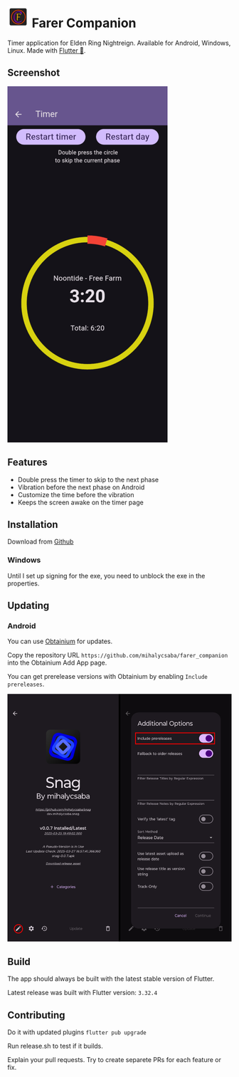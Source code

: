 # ![Farer Companion](android/app/src/main/res/mipmap-mdpi/ic_launcher.png) Farer Companion

Timer application for Elden Ring Nightreign. Available for Android, Windows, Linux. Made with [Flutter 🩵](https://flutter.dev/).

## Screenshot

![Screenshot](readme/screenshots/screenshot.png)

## Features

- Double press the timer to skip to the next phase
- Vibration before the next phase on Android
- Customize the time before the vibration
- Keeps the screen awake on the timer page

## Installation

Download from [Github](https://github.com/mihalycsaba/farer_companion/releases/latest)

### Windows
Until I set up signing for the exe, you need to unblock the exe in the properties.

## Updating

### Android

You can use [Obtainium](https://github.com/ImranR98/Obtainium) for updates.

Copy the repository URL `https://github.com/mihalycsaba/farer_companion` into the Obtainium Add App page.

You can get prerelease versions with Obtainium by enabling `Include prereleases`.

![Obtainium](readme/screenshots/obtainium.png)

## Build

The app should always be built with the latest stable version of Flutter.

Latest release was built with Flutter version: `3.32.4`

## Contributing

Do it with updated plugins `flutter pub upgrade`

Run release.sh to test if it builds.

Explain your pull requests. Try to create separete PRs for each feature or fix.
